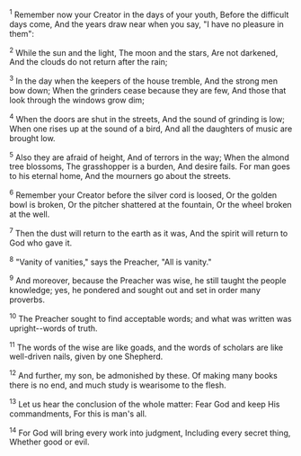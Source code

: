 <sup>1</sup> 
Remember now your Creator in the days of your youth, Before the difficult days come, And the years draw near when you say, "I have no pleasure in them": 

<sup>2</sup> 
While the sun and the light, The moon and the stars, Are not darkened, And the clouds do not return after the rain; 

<sup>3</sup> 
In the day when the keepers of the house tremble, And the strong men bow down; When the grinders cease because they are few, And those that look through the windows grow dim; 

<sup>4</sup> 
When the doors are shut in the streets, And the sound of grinding is low; When one rises up at the sound of a bird, And all the daughters of music are brought low. 

<sup>5</sup> 
Also they are afraid of height, And of terrors in the way; When the almond tree blossoms, The grasshopper is a burden, And desire fails. For man goes to his eternal home, And the mourners go about the streets. 

<sup>6</sup> 
Remember your Creator before the silver cord is loosed, Or the golden bowl is broken, Or the pitcher shattered at the fountain, Or the wheel broken at the well. 

<sup>7</sup> 
Then the dust will return to the earth as it was, And the spirit will return to God who gave it. 

<sup>8</sup> 
"Vanity of vanities," says the Preacher, "All is vanity." 

<sup>9</sup> 
And moreover, because the Preacher was wise, he still taught the people knowledge; yes, he pondered and sought out and set in order many proverbs. 

<sup>10</sup> 
The Preacher sought to find acceptable words; and what was written was upright--words of truth. 

<sup>11</sup> 
The words of the wise are like goads, and the words of scholars are like well-driven nails, given by one Shepherd. 

<sup>12</sup> 
And further, my son, be admonished by these. Of making many books there is no end, and much study is wearisome to the flesh. 

<sup>13</sup> 
Let us hear the conclusion of the whole matter: Fear God and keep His commandments, For this is man's all. 

<sup>14</sup> 
For God will bring every work into judgment, Including every secret thing, Whether good or evil.